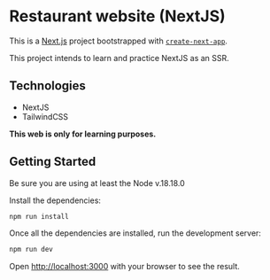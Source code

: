 # Restaurant website (NextJS)

This is a [Next.js](https://nextjs.org) project bootstrapped with [`create-next-app`](https://nextjs.org/docs/app/api-reference/cli/create-next-app).

This project intends to learn and practice NextJS as an SSR.

## **Technologies**

- NextJS
- TailwindCSS

**This web is only for learning purposes.**

## Getting Started

Be sure you are using at least the Node v.18.18.0

Install the dependencies:

```bash
npm run install
```

Once all the dependencies are installed, run the development server:

```bash
npm run dev
```

Open [http://localhost:3000](http://localhost:3000) with your browser to see the result.
